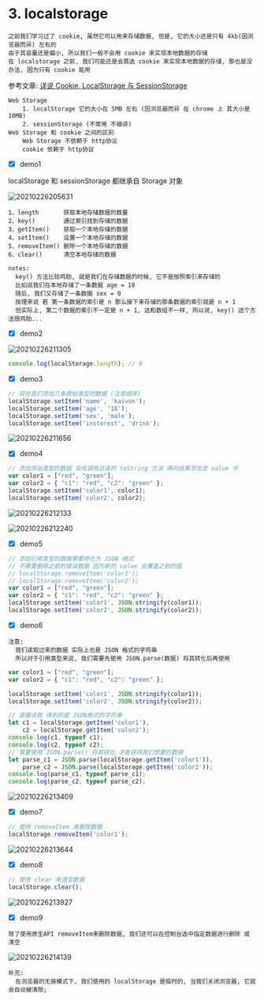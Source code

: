 # 3. localstorage

```
之前我们学习过了 cookie, 虽然它可以用来存储数据, 但是, 它的大小还是只有 4kb(因浏览器而异) 左右的
由于其容量还是偏小, 所以我们一般不会用 cookie 来实现本地数据的存储
在 localstorage 之前, 我们可能还是会首选 cookie 来实现本地数据的存储, 那也是没办法, 因为只有 cookie 能用
```

参考文章: [详说 Cookie, LocalStorage 与 SessionStorage](https://jerryzou.com/posts/cookie-and-web-storage/)

```
Web Storage
    1. localStorage 它的大小在 5MB 左右 (因浏览器而异 在 chrome 上 其大小是 10MB)
    2. sessionStorage (不常用 不细讲)
Web Storage 和 cookie 之间的区别
    Web Storage 不依赖于 http协议
    cookie 依赖于 http协议
```

- [x] demo1

localStorage 和 sessionStorage 都继承自 Storage 对象

![20210226205631](https://cdn.jsdelivr.net/gh/123taojiale/dahuyou_picture@main/blogs/20210226205631.png)

```
1、length       获取本地存储数据的数量
2、key()        通过索引找到存储的数据
3、getItem()    获取一个本地存储的数据
4、setItem()    设置一个本地存储的数据
5、removeItem() 删除一个本地存储的数据
6、clear()      清空本地存储的数据

notes:
  key() 方法比较鸡肋, 就是我们在存储数据的时候, 它不是按照索引来存储的
  比如说我们在本地存储了一条数据 age = 18
  随后, 我们又存储了一条数据 sex = 0
  按理来说 若 第一条数据的索引是 n 那么接下来存储的那条数据的索引就是 n + 1
  但实际上, 第二个数据的索引不一定是 n + 1, 这和数组不一样, 所以说, key() 这个方法很鸡肋...
```

- [x] demo2

![20210226211305](https://cdn.jsdelivr.net/gh/123taojiale/dahuyou_picture@main/blogs/20210226211305.png)

```js
console.log(localStorage.length); // 0
```

- [x] demo3

```js
// 现在我们添加几条原始类型的数据 (注意顺序)
localStorage.setItem('name', 'kaivon');
localStorage.setItem('age', '18');
localStorage.setItem('sex', 'male');
localStorage.setItem('insterest', 'drink');
```

![20210226211656](https://cdn.jsdelivr.net/gh/123taojiale/dahuyou_picture@main/blogs/20210226211656.png)

- [x] demo4

```js
// 添加原始类型的数据 会先调用自身的 toString 方法 再将结果添加至 value 中
var color1 = ["red", "green"];
var color2 = { "c1": "red", "c2": "green" };
localStorage.setItem('color1', color1);
localStorage.setItem('color2', color2);
```

![20210226212133](https://cdn.jsdelivr.net/gh/123taojiale/dahuyou_picture@main/blogs/20210226212133.png)

![20210226212240](https://cdn.jsdelivr.net/gh/123taojiale/dahuyou_picture@main/blogs/20210226212240.png)

- [x] demo5

```js
// 添加引用类型的数据需要转化为 JSON 格式
// 不需要删除之前的错误数据 因为新的 value 会覆盖之前的值
// localStorage.removeItem('color1');
// localStorage.removeItem('color2');
var color1 = ["red", "green"];
var color2 = { "c1": "red", "c2": "green" };
localStorage.setItem('color1', JSON.stringify(color1));
localStorage.setItem('color2', JSON.stringify(color2));
```

- [x] demo6

```
注意:
  我们读取过来的数据 实际上也是 JSON 格式的字符串
  所以对于引用类型来说, 我们需要先使用 JSON.parse(数据) 将其转化后再使用
```

```js
var color1 = ["red", "green"];
var color2 = { "c1": "red", "c2": "green" };

localStorage.setItem('color1', JSON.stringify(color1));
localStorage.setItem('color2', JSON.stringify(color2));

// 直接读取 得到的是 JSON格式的字符串
let c1 = localStorage.getItem('color1'),
    c2 = localStorage.getItem('color2');
console.log(c1, typeof c1);
console.log(c2, typeof c2);
// 需要使用 JSON.parse() 将其转化 才能获得我们想要的数据
let parse_c1 = JSON.parse(localStorage.getItem('color1')),
    parse_c2 = JSON.parse(localStorage.getItem('color2'));
console.log(parse_c1, typeof parse_c1);
console.log(parse_c2, typeof parse_c2);
```

![20210226213409](https://cdn.jsdelivr.net/gh/123taojiale/dahuyou_picture@main/blogs/20210226213409.png)

- [x] demo7

```js
// 使用 removeItem 来删除数据
localStorage.removeItem('color1');
```

![20210226213644](https://cdn.jsdelivr.net/gh/123taojiale/dahuyou_picture@main/blogs/20210226213644.png)

- [x] demo8

```js
// 使用 clear 来清空数据
localStorage.clear();
```

![20210226213927](https://cdn.jsdelivr.net/gh/123taojiale/dahuyou_picture@main/blogs/20210226213927.png)

- [x] demo9

```
除了使用原生API removeItem来删除数据, 我们还可以在控制台选中指定数据进行删除 或 清空
```

![20210226214139](https://cdn.jsdelivr.net/gh/123taojiale/dahuyou_picture@main/blogs/20210226214139.png)

```
补充:
  在浏览器的无痕模式下, 我们使用的 localStorage 是临时的, 当我们关闭浏览器, 它就会自动被清除;
```